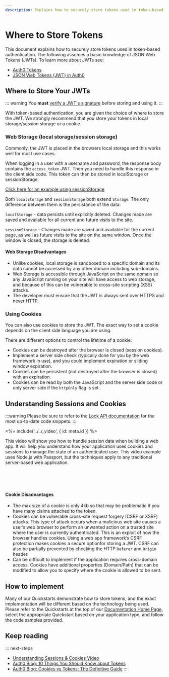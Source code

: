 ```yaml
---
description: Explains how to securely store tokens used in token-based authentication. 
---
```

# Where to Store Tokens

 This document explains how to securely store tokens used in token-based authentication. The following assumes a basic knowledge of JSON Web Tokens (JWTs). To learn more about JWTs see:

 * [Auth0 Tokens](/tokens)
 * [JSON Web Tokens (JWT) in Auth0](/jwt)

## Where to Store Your JWTs

::: warning
You __must__ [verify a JWT's signature](/tokens/id-token#verify-the-signature) before storing and using it.
:::

With token-based authentication, you are given the choice of where to store the JWT. We strongly recommend that you store your tokens in local storage/session storage or a cookie.

### Web Storage (local storage/session storage)

Commonly, the JWT is placed in the browsers local storage and this works well for most use cases. 

When logging in a user with a username and password, the response body contains the `access_token` JWT. Then you need to handle this response in the client side code. This token can then be stored in localStorage or sessionStorage.

[Click here for an example using sessionStorage](https://github.com/auth0-blog/angular-token-auth/blob/master/auth.client.js#L31)

Both `localStorage` and `sessionStorage` both extend `Storage`. The only difference between them is the persistance of the data:

`localStorage` - data persists until explicitly deleted. Changes made are saved and available for all current and future visits to the site.

`sessionStorage` - Changes made are saved and available for the current page, as well as future visits to the site on the same window. Once the window is closed, the storage is deleted.

#### Web Storage Disadvantages

* Unlike cookies, local storage is sandboxed to a specific domain and its data cannot be accessed by any other domain including sub-domains.
* Web Storage is accessible through JavaScript on the same domain so any JavaScript running on your site will have access to web storage, and because of this can be vulnerable to cross-site scripting (XSS) attacks.
* The developer must ensure that the JWT is always sent over HTTPS and never HTTP.

### Using Cookies

You can also use cookies to store the JWT. The exact way to set a cookie depends on the client side language you are using.

There are different options to control the lifetime of a cookie:

* Cookies can be destroyed after the browser is closed (session cookies).
* Implement a server side check (typically done for you by the web framework in use), and you could implement expiration or sliding window expiration.
* Cookies can be persistent (not destroyed after the browser is closed) with an expiration.
* Cookies can be read by both the JavaScript and the server side code or only server side if the `httpOnly` flag is set.

## Understanding Sessions and Cookies

:::warning
Please be sure to refer to the [Lock API documentation](/libraries/lock/v10/api) for the most up-to-date code snippets.
:::

<%= include('../../_video', { id: meta.id }) %>

This video will show you how to handle session data when building a web app. It will help you understand how your application uses cookies and sessions to manage the state of an authenticated user. This video example uses Node.js with Passport, but the techniques apply to any traditional server-based web application.

<div style="height: 50px"></div>

#### Cookie Disadvantages

*  The max size of a cookie is only 4kb so that may be problematic if you have many claims attached to the token.
* Cookies can be vulnerable cross-site request forgery (CSRF or XSRF) attacks. This type of attack occurs when a malicious web site causes a user’s web browser to perform an unwanted action on a trusted site where the user is currently authenticated. This is an exploit of how the browser handles cookies. Using a web app framework’s CSRF protection makes cookies a secure optionfor storing a JWT. CSRF can also be partially prevented by checking the HTTP `Referer` and `Origin` header.
*  Can be difficult to implement if the application requires cross-domain access. Cookies have additional properties (Domain/Path) that can be modified to allow you to specify where the cookie is allowed to be sent. 

## How to implement

Many of our Quickstarts demonstrate how to store tokens, and the exact implementation will be different based on the technology being used. Please refer to the Quickstarts at the top of our [Documentation Home Page](/), select the appropriate Quickstart based on your application type, and follow the code samples provided.

## Keep reading

::: next-steps
* [Understanding Sessions & Cookies Video](/videos/session-and-cookies)
* [Auth0 Blog: 10 Things You Should Know about Tokens](https://auth0.com/blog/ten-things-you-should-know-about-tokens-and-cookies/)
* [Auth0 Blog: Cookies vs Tokens: The Definitive Guide](https://auth0.com/blog/cookies-vs-tokens-definitive-guide/)
:::
